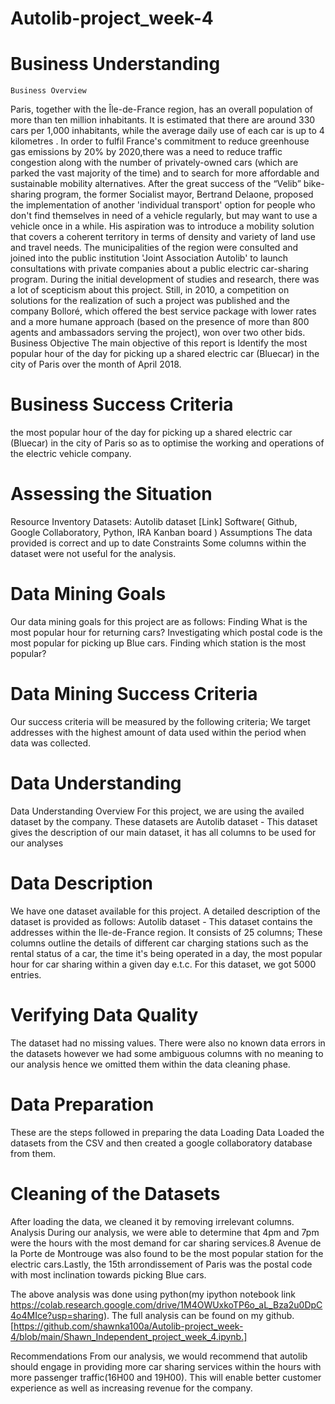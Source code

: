 # Autolib-project_week-4
# Business Understanding
	Business Overview
Paris, together with the Île-de-France region, has an overall population of more than ten million inhabitants. It is estimated that there are around 330 cars per 1,000 inhabitants, while the average daily use of each car is up to 4 kilometres . In order to fulfil France's commitment to reduce greenhouse gas emissions by 20% by 2020,there was a need to reduce traffic congestion along with the number of privately-owned cars (which are parked the vast majority of the time) and to search for more affordable and sustainable mobility alternatives.
After the great success of the “Velib” bike-sharing program, the former Socialist mayor, Bertrand Delaone, proposed the implementation of another 'individual transport' option for people who don't find themselves in need of a vehicle regularly, but may want to use a vehicle once in a while. His aspiration was to introduce a mobility solution that covers a coherent territory in terms of density and variety of land use and travel needs. The municipalities of the region were consulted and joined into the public institution 'Joint Association Autolib' to launch consultations with private companies about a public electric car-sharing program. During the initial development of studies and research, there was a lot of scepticism about this project. Still, in 2010, a competition on solutions for the realization of such a project was published and the company Bolloré, which offered the best service package with lower rates and a more humane approach (based on the presence of more than 800 agents and ambassadors serving the project), won over two other bids.
Business Objective
The main objective of this report is Identify the most popular hour of the day for picking up a shared electric car (Bluecar) in the city of Paris over the month of April 2018.

# Business Success Criteria
the most popular hour of the day for picking up a shared electric car (Bluecar) in the city of Paris so as to optimise the working and operations of the electric vehicle company.
# Assessing the Situation
Resource Inventory
Datasets:
Autolib dataset [Link]
Software( Github, Google Collaboratory, Python, IRA Kanban board )
Assumptions
The data provided is correct and up to date
Constraints
 Some columns within the dataset were not useful for the analysis.

# Data Mining Goals
Our data mining goals for this project are as follows:
Finding What is the most popular hour for returning cars?
Investigating which postal code is the most popular for picking up Blue cars.
Finding which station is the most popular?



# Data Mining Success Criteria
Our success criteria will be measured by the following criteria;
We target  addresses with the highest amount of data used within the period when data was collected.
	
	
# Data Understanding
Data Understanding Overview
For this project, we are using the availed dataset by the company. These datasets are
Autolib dataset - This dataset gives the description of our main dataset, it has all columns to be used for our analyses 

# Data Description
We have one dataset available for this project. A detailed description of the dataset is provided as follows:
Autolib dataset - This dataset contains the addresses within the Ile-de-France region. It consists of 25 columns;  These columns outline the details of different car charging stations such as the rental status of a car, the time it's being operated in a day, the most popular hour for car sharing within a given day e.t.c. For this dataset, we got 5000 entries.



# Verifying Data Quality
The dataset had no missing values. There were also no known data errors in the datasets however we had some ambiguous columns with no meaning to our analysis hence we omitted them within the data cleaning phase.

# Data Preparation 
These are the steps followed in preparing the data 
Loading Data 
Loaded the datasets from the CSV and then created a google collaboratory database from them.

# Cleaning of the Datasets
After loading the data, we  cleaned it by removing irrelevant columns. 
Analysis
During our analysis, we were able to determine that 4pm and 7pm were the hours with the most demand for car sharing services.8 Avenue de la Porte de Montrouge was also found to be the most popular station for the electric cars.Lastly, the 15th arrondissement of Paris was the postal code with most inclination towards picking Blue cars.

The above analysis was done using python(my ipython notebook link https://colab.research.google.com/drive/1M4OWUxkoTP6o_aL_Bza2u0DpC4o4MIce?usp=sharing). The full analysis can be found on my github.[https://github.com/shawnka100a/Autolib-project_week-4/blob/main/Shawn_Independent_project_week_4.ipynb.]

Recommendations
From our analysis, we would recommend that autolib should engage in providing more car sharing services within the hours with more passenger traffic(16H00 and 19H00). This will enable better customer experience as well as increasing revenue for the company.
